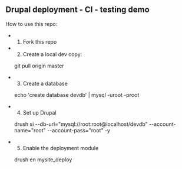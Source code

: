 Drupal deployment - CI - testing demo
-------------------------------------

How to use this repo:

* 1. Fork this repo
* 2. Create a local dev copy: 

    git pull origin master

* 3. Create a database

    echo 'create database devdb' | mysql -uroot -proot

* 4. Set up Drupal

    drush si --db-url="mysql://root:root@localhost/devdb" --account-name="root" --account-pass="root" -y

* 5. Enable the deployment module

    drush en mysite_deploy

    